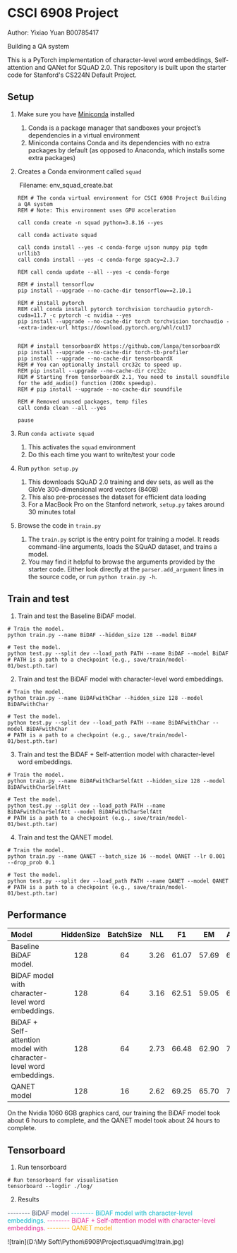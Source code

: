 # CSCI 6908 Project
Author: Yixiao Yuan   B00785417

Building a QA system

This is a PyTorch implementation of character-level word embeddings,  Self-attention and QANet for SQuAD 2.0. This repository is built upon the starter code for Stanford's CS224N Default Project.



## Setup

1. Make sure you have [Miniconda](https://conda.io/docs/user-guide/install/index.html#regular-installation) installed
    1. Conda is a package manager that sandboxes your project’s dependencies in a virtual environment
    2. Miniconda contains Conda and its dependencies with no extra packages by default (as opposed to Anaconda, which installs some extra packages)

2. Creates a Conda environment called `squad`

    ​	Filename:  env_squad_create.bat

    ```shell
    REM # The conda virtual environment for CSCI 6908 Project Building a QA system
    REM # Note: This environment uses GPU acceleration
    
    call conda create -n squad python=3.8.16 --yes 
    
    call conda activate squad
    
    call conda install --yes -c conda-forge ujson numpy pip tqdm urllib3
    call conda install --yes -c conda-forge spacy=2.3.7 
    
    REM call conda update --all --yes -c conda-forge
    
    REM # install tensorflow
    pip install --upgrade --no-cache-dir tensorflow==2.10.1
    
    REM # install pytorch
    REM call conda install pytorch torchvision torchaudio pytorch-cuda=11.7 -c pytorch -c nvidia --yes
    pip install --upgrade --no-cache-dir torch torchvision torchaudio --extra-index-url https://download.pytorch.org/whl/cu117
    
    
    REM # install tensorboardX https://github.com/lanpa/tensorboardX
    pip install --upgrade --no-cache-dir torch-tb-profiler
    pip install --upgrade --no-cache-dir tensorboardX
    REM # You can optionally install crc32c to speed up.
    REM pip install --upgrade --no-cache-dir crc32c
    REM # Starting from tensorboardX 2.1, You need to install soundfile for the add_audio() function (200x speedup).
    REM # pip install --upgrade --no-cache-dir soundfile
    
    REM # Removed unused packages, temp files
    call conda clean --all --yes
    
    pause
    ```

3. Run `conda activate squad`
    1. This activates the `squad` environment
    2. Do this each time you want to write/test your code

4. Run `python setup.py`
    1. This downloads SQuAD 2.0 training and dev sets, as well as the GloVe 300-dimensional word vectors (840B)
    2. This also pre-processes the dataset for efficient data loading
    3. For a MacBook Pro on the Stanford network, `setup.py` takes around 30 minutes total  

5. Browse the code in `train.py`
    1. The `train.py` script is the entry point for training a model. It reads command-line arguments, loads the SQuAD dataset, and trains a model.
    2. You may find it helpful to browse the arguments provided by the starter code. Either look directly at the `parser.add_argument` lines in the source code, or run `python train.py -h`.



## Train and  test

1. Train and  test  the Baseline BiDAF model. 

```shell
# Train the model.
python train.py --name BiDAF --hidden_size 128 --model BiDAF 

# Test the model.
python test.py --split dev --load_path PATH --name BiDAF --model BiDAF
# PATH is a path to a checkpoint (e.g., save/train/model-01/best.pth.tar)
```
2. Train and  test  the  BiDAF  model with  character-level word embeddings. 

```shell
# Train the model.
python train.py --name BiDAFwithChar --hidden_size 128 --model BiDAFwithChar 

# Test the model.
python test.py --split dev --load_path PATH --name BiDAFwithChar --model BiDAFwithChar
# PATH is a path to a checkpoint (e.g., save/train/model-01/best.pth.tar)
```
3. Train and  test  the  BiDAF + Self-attention model with  character-level word embeddings.  

```shell
# Train the model.
python train.py --name BiDAFwithCharSelfAtt --hidden_size 128 --model BiDAFwithCharSelfAtt 

# Test the model.
python test.py --split dev --load_path PATH --name BiDAFwithCharSelfAtt --model BiDAFwithCharSelfAtt
# PATH is a path to a checkpoint (e.g., save/train/model-01/best.pth.tar)
```
4. Train and  test  the QANET model. 

```shell
# Train the model.
python train.py --name QANET --batch_size 16 --model QANET --lr 0.001 --drop_prob 0.1  

# Test the model.
python test.py --split dev --load_path PATH --name QANET --model QANET
# PATH is a path to a checkpoint (e.g., save/train/model-01/best.pth.tar)
```



## Performance

| Model                                                        | HiddenSize | BatchSize | NLL  |  F1   |  EM   | AvNA  |
| :----------------------------------------------------------- | :--------: | :-------: | :--: | :---: | :---: | :---: |
| Baseline BiDAF model.                                        |    128     |    64     | 3.26 | 61.07 | 57.69 | 68.22 |
| BiDAF  model with  character-level word embeddings.          |    128     |    64     | 3.16 | 62.51 | 59.05 | 69.70 |
| BiDAF + Self-attention model with  character-level word embeddings. |    128     |    64     | 2.73 | 66.48 | 62.90 | 72.41 |
| QANET model                                                  |    128     |    16     | 2.62 | 69.25 | 65.70 | 75.53 |

On the Nvidia 1060 6GB graphics card, our training the BiDAF model took about 6 hours to complete, and the QANET model took about 24 hours to complete.



## Tensorboard

1. Run tensorboard

```shell
# Run tensorboard for visualisation
tensorboard --logdir ./log/
```

2. Results

<font color=#425066>-------- BiDAF model</font>
<font color=#12b5cb>-------- BiDAF  model with  character-level embeddings.</font>
<font color=#e52592>-------- BiDAF + Self-attention model with  character-level embeddings. </font>
<font color=#f9ab00>-------- QANET model</font>

![train](D:\My Soft\Python\6908\Project\squad\img\train.jpg)
